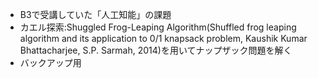 - B3で受講していた「人工知能」の課題
- カエル探索:Shuggled Frog-Leaping Algorithm(Shuffled frog leaping algorithm and its application to 0/1 knapsack problem, Kaushik Kumar Bhattacharjee, S.P. Sarmah, 2014)を用いてナップザック問題を解く
- バックアップ用

